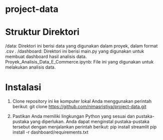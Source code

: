 # project-data

# Struktur Direktori
/data: Direktori ini berisi data yang digunakan dalam proyek, dalam format .csv .
/dashboard: Direktori ini berisi main.py yang digunakan untuk membuat dashboard hasil analisis data.
Proyek_Analisis_Data_E_Commerce.ipynb: File ini yang digunakan untuk melakukan analisis data.

# Instalasi
1. Clone repository ini ke komputer lokal Anda menggunakan perintah berikut: 
git clone https://github.com/nimasristiya/project-data.git

2. Pastikan Anda memiliki lingkungan Python yang sesuai dan pustaka-pustaka yang diperlukan. Anda dapat menginstal pustaka-pustaka tersebut dengan menjalankan perintah berikut:
pip install streamlit
pip install -r dashboard/requirements.txt
